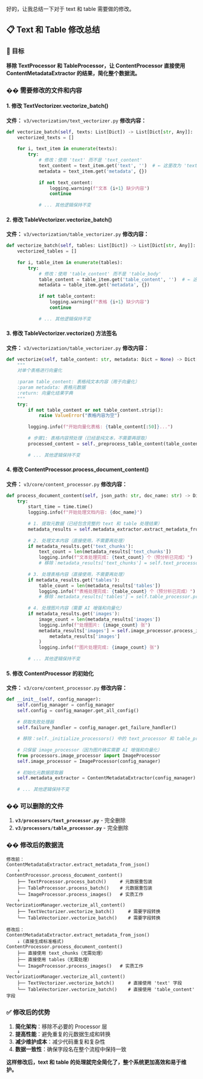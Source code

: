 好的，让我总结一下对于 text 和 table 需要做的修改。

## **📋 Text 和 Table 修改总结**

### **🎯 目标**
**移除 TextProcessor 和 TableProcessor，让 ContentProcessor 直接使用 ContentMetadataExtractor 的结果，简化整个数据流。**

### **�� 需要修改的文件和内容**

#### **1. 修改 TextVectorizer.vectorize_batch()**
**文件：** `v3/vectorization/text_vectorizer.py`
**修改内容：**
```python
def vectorize_batch(self, texts: List[Dict]) -> List[Dict[str, Any]]:
    vectorized_texts = []
    
    for i, text_item in enumerate(texts):
        try:
            # 修改：使用 'text' 而不是 'text_content'
            text_content = text_item.get('text', '')  # ← 这里改为 'text'
            metadata = text_item.get('metadata', {})
            
            if not text_content:
                logging.warning(f"文本 {i+1} 缺少内容")
                continue
            
            # ... 其他逻辑保持不变
```

#### **2. 修改 TableVectorizer.vectorize_batch()**
**文件：** `v3/vectorization/table_vectorizer.py`
**修改内容：**
```python
def vectorize_batch(self, tables: List[Dict]) -> List[Dict[str, Any]]:
    vectorized_tables = []
    
    for i, table_item in enumerate(tables):
        try:
            # 修改：使用 'table_content' 而不是 'table_body'
            table_content = table_item.get('table_content', '')  # ← 这里改为 'table_content'
            metadata = table_item.get('metadata', {})
            
            if not table_content:
                logging.warning(f"表格 {i+1} 缺少内容")
                continue
            
            # ... 其他逻辑保持不变
```

#### **3. 修改 TableVectorizer.vectorize() 方法签名**
**文件：** `v3/vectorization/table_vectorizer.py`
**修改内容：**
```python
def vectorize(self, table_content: str, metadata: Dict = None) -> Dict[str, Any]:
    """
    对单个表格进行向量化
    
    :param table_content: 表格纯文本内容（用于向量化）
    :param metadata: 表格元数据
    :return: 向量化结果字典
    """
    try:
        if not table_content or not table_content.strip():
            raise ValueError("表格内容为空")
        
        logging.info(f"开始向量化表格: {table_content[:50]}...")
        
        # 步骤1: 表格内容预处理（已经是纯文本，不需要再提取）
        processed_content = self._preprocess_table_content(table_content)
        
        # ... 其他逻辑保持不变
```

#### **4. 修改 ContentProcessor.process_document_content()**
**文件：** `v3/core/content_processor.py`
**修改内容：**
```python
def process_document_content(self, json_path: str, doc_name: str) -> Dict[str, Any]:
    try:
        start_time = time.time()
        logging.info(f"开始处理文档内容: {doc_name}")
        
        # 1. 提取元数据（已经包含完整的 text 和 table 处理结果）
        metadata_results = self.metadata_extractor.extract_metadata_from_json(json_path, doc_name)
        
        # 2. 处理文本内容（直接使用，不需要再处理）
        if metadata_results.get('text_chunks'):
            text_count = len(metadata_results['text_chunks'])
            logging.info(f"文本处理完成: {text_count} 个（预分析已完成）")
            # 移除：metadata_results['text_chunks'] = self.text_processor.process_batch(...)
        
        # 3. 处理表格内容（直接使用，不需要再处理）
        if metadata_results.get('tables'):
            table_count = len(metadata_results['tables'])
            logging.info(f"表格处理完成: {table_count} 个（预分析已完成）")
            # 移除：metadata_results['tables'] = self.table_processor.process_batch(...)
        
        # 4. 处理图片内容（需要 AI 增强和向量化）
        if metadata_results.get('images'):
            image_count = len(metadata_results['images'])
            logging.info(f"处理图片: {image_count} 张")
            metadata_results['images'] = self.image_processor.process_images(
                metadata_results['images']
            )
            logging.info(f"图片处理完成: {image_count} 张")
        
        # ... 其他逻辑保持不变
```

#### **5. 修改 ContentProcessor 的初始化**
**文件：** `v3/core/content_processor.py`
**修改内容：**
```python
def __init__(self, config_manager):
    self.config_manager = config_manager
    self.config = config_manager.get_all_config()
    
    # 获取失败处理器
    self.failure_handler = config_manager.get_failure_handler()
    
    # 移除：self._initialize_processors() 中的 text_processor 和 table_processor
    
    # 只保留 image_processor（因为图片确实需要 AI 增强和向量化）
    from processors.image_processor import ImageProcessor
    self.image_processor = ImageProcessor(config_manager)
    
    # 初始化元数据提取器
    self.metadata_extractor = ContentMetadataExtractor(config_manager)
    
    # ... 其他逻辑保持不变
```

### **��️ 可以删除的文件**

1. **`v3/processors/text_processor.py`** - 完全删除
2. **`v3/processors/table_processor.py`** - 完全删除

### **�� 修改后的数据流**

```
修改前：
ContentMetadataExtractor.extract_metadata_from_json()
    ↓
ContentProcessor.process_document_content()
    ├── TextProcessor.process_batch()     # 元数据重包装
    ├── TableProcessor.process_batch()    # 元数据重包装
    └── ImageProcessor.process_images()   # 实质工作
    ↓
VectorizationManager.vectorize_all_content()
    ├── TextVectorizer.vectorize_batch()     # 需要字段转换
    └── TableVectorizer.vectorize_batch()    # 需要字段转换

修改后：
ContentMetadataExtractor.extract_metadata_from_json()
    ↓ (直接生成标准格式)
ContentProcessor.process_document_content()
    ├── 直接使用 text_chunks（无需处理）
    ├── 直接使用 tables（无需处理）
    └── ImageProcessor.process_images()   # 实质工作
    ↓
VectorizationManager.vectorize_all_content()
    ├── TextVectorizer.vectorize_batch()     # 直接使用 'text' 字段
    └── TableVectorizer.vectorize_batch()    # 直接使用 'table_content' 字段
```

### **✅ 修改后的优势**

1. **简化架构**：移除不必要的 Processor 层
2. **提高性能**：避免重复的元数据生成和转换
3. **减少维护成本**：减少代码重复和复杂性
4. **数据一致性**：确保字段名在整个流程中保持一致

**这样修改后，text 和 table 的处理就完全简化了，整个系统更加高效和易于维护。**